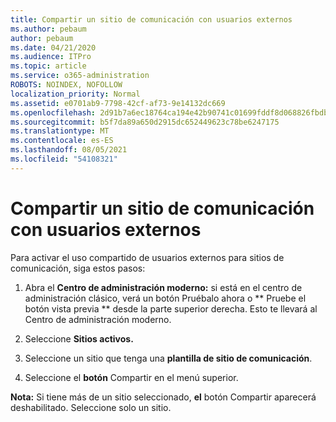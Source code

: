 ```yaml
---
title: Compartir un sitio de comunicación con usuarios externos
ms.author: pebaum
author: pebaum
ms.date: 04/21/2020
ms.audience: ITPro
ms.topic: article
ms.service: o365-administration
ROBOTS: NOINDEX, NOFOLLOW
localization_priority: Normal
ms.assetid: e0701ab9-7798-42cf-af73-9e14132dc669
ms.openlocfilehash: 2d91b7a6ec18764ca194e42b90741c01699fddf8d068826fbdba8a1daee5da4b
ms.sourcegitcommit: b5f7da89a650d2915dc652449623c78be6247175
ms.translationtype: MT
ms.contentlocale: es-ES
ms.lasthandoff: 08/05/2021
ms.locfileid: "54108321"
---
```

# <a name="share-a-communication-site-with-external-users"></a>Compartir un sitio de comunicación con usuarios externos

Para activar el uso compartido de usuarios externos para sitios de comunicación, siga estos pasos: 
  
1. Abra el **Centro de administración moderno:** si está en el  centro de administración clásico, verá un botón Pruébalo ahora o ** Pruebe el botón vista previa ** desde la parte superior derecha. Esto te llevará al Centro de administración moderno. 
  
2. Seleccione **Sitios activos.**
  
3. Seleccione un sitio que tenga una **plantilla de sitio de comunicación**. 
  
4. Seleccione el **botón** Compartir en el menú superior. 
  
 **Nota:** Si tiene más de un sitio seleccionado, **el** botón Compartir aparecerá deshabilitado. Seleccione solo un sitio. 
  

